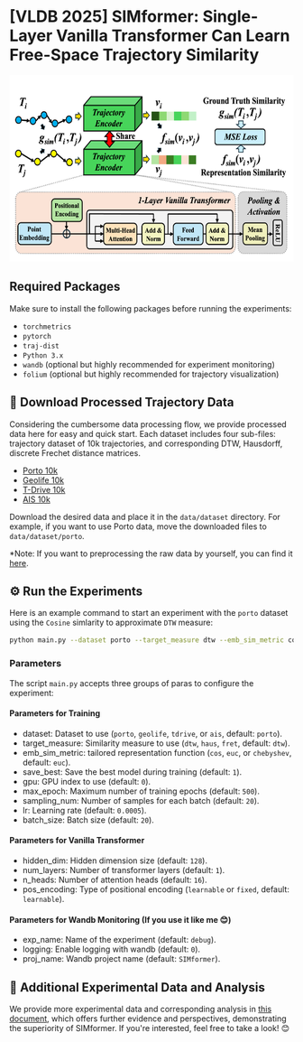 # [VLDB 2025] SIMformer: Single-Layer Vanilla Transformer Can Learn Free-Space Trajectory Similarity
<!-- ![Framework](./images/framework_simformer.png) -->
<img src="./images/framework_simformer.png" alt="Project Structure" width="600" height="330"/> </img>

## Required Packages
Make sure to install the following packages before running the experiments:
- `torchmetrics`
- `pytorch`
- `traj-dist`
- `Python 3.x`
- `wandb` (optional but highly recommended for experiment monitoring)
- `folium` (optional but highly recommended for trajectory visualization)


## 🌟 Download Processed Trajectory Data
Considering the cumbersome data processing flow, we provide processed data here for easy and quick start. 
Each dataset includes four sub-files: trajectory dataset of 10k trajectories, and corresponding DTW, Hausdorff, discrete Frechet distance matrices.
- [Porto 10k](https://drive.google.com/drive/folders/1wcLK-JYnOBwQ0XFfKAig2DXpauJaiwRJ?usp=sharing)   
- [Geolife 10k](https://drive.google.com/drive/folders/1920GXxT1jcm3FMg7bfTx4YePpUrJlvAj?usp=sharing)
- [T-Drive 10k](https://drive.google.com/drive/folders/1Mp4rx9wS4ToTiqliLiB4gPtqwJrbEpqa?usp=sharing)
- [AIS 10k](https://drive.google.com/drive/folders/1PhjiJaqGAlq8Bp-9hJIks3_XaFnpXRiX?usp=sharing)

Download the desired data and place it in the `data/dataset` directory. For example, if you want to use Porto data, move the downloaded files to `data/dataset/porto`.

*Note: If you want to preprocessing the raw data by yourself, you can find it [here](data/data_preprocessing/readme.md).

## ⚙️ Run the Experiments
Here is an example command to start an experiment with the `porto` dataset using the `Cosine` simlarity to approximate `DTW` measure:

```bash 
python main.py --dataset porto --target_measure dtw --emb_sim_metric cos 
``` 

### Parameters 
The script `main.py` accepts three groups of paras to configure the experiment:

#### Parameters for Training 
- dataset: Dataset to use (`porto`, `geolife`, `tdrive`, or `ais`, default: `porto`).
- target_measure: Similarity measure to use (`dtw`, `haus`, `fret`, default: `dtw`).
- emb_sim_metric: tailored representation function (`cos`, `euc`, or `chebyshev`, default: `euc`).
- save_best: Save the best model during training (default: `1`).
- gpu: GPU index to use (default: `0`).
- max_epoch: Maximum number of training epochs (default: `500`).
- sampling_num: Number of samples for each batch (default: `20`).
- lr: Learning rate (default: `0.0005`).
- batch_size: Batch size (default: `20`).


#### Parameters for Vanilla Transformer 
- hidden_dim: Hidden dimension size (default: `128`).
- num_layers: Number of transformer layers (default: `1`).
- n_heads: Number of attention heads (default: `16`).
- pos_encoding: Type of positional encoding (`learnable` or `fixed`, default: `learnable`).

#### Parameters for Wandb Monitoring (If you use it like me 😊)
- exp_name: Name of the experiment (default: `debug`).
- logging: Enable logging with wandb (default: `0`).
- proj_name: Wandb project name (default: `SIMformer`).


## 🎄 Additional Experimental Data and Analysis
We provide more experimental data and corresponding analysis in [this document](./additional_results/simformer_additional_results.pdf), which offers further evidence and perspectives, demonstrating the superiority of SIMformer. If you're interested, feel free to take a look! 😊
